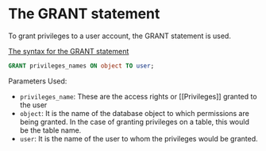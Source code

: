 # The GRANT statement
To grant privileges to a user account, the GRANT statement is used. 

<u>The syntax for the GRANT statement</u> 
```sql
GRANT privileges_names ON object TO user;
```
Parameters Used:
- `privileges_name`: These are the access rights or [[Privileges]] granted to the user
- `object`: It is the name of the database object to which permissions are being granted. In the case of granting privileges on a table, this would be the table name.
- `user`: It is the name of the user to whom the privileges would be granted.


